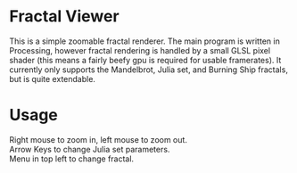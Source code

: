 Fractal Viewer
==============

This is a simple zoomable fractal renderer. The main program is written in Processing, however fractal rendering is handled by a small GLSL pixel shader (this means a fairly beefy gpu is required for usable framerates). It currently only supports the Mandelbrot, Julia set, and Burning Ship fractals, but is quite extendable.

Usage
=====

Right mouse to zoom in, left mouse to zoom out.  
Arrow Keys to change Julia set parameters.  
Menu in top left to change fractal.
